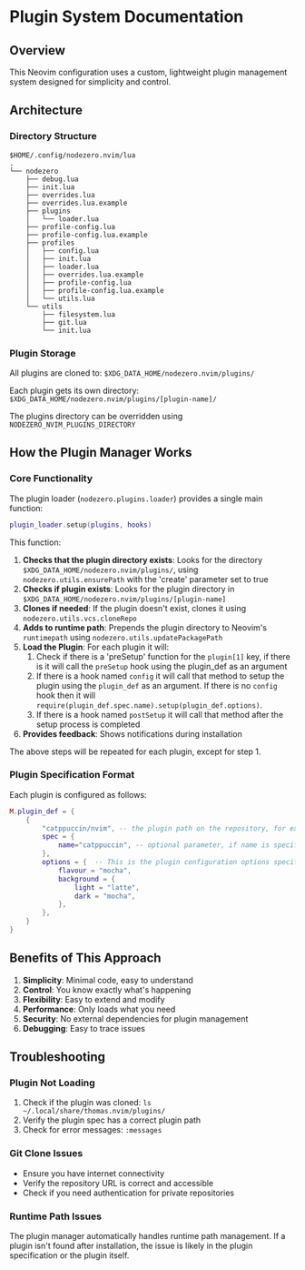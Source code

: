 # Plugin System Documentation

## Overview

This Neovim configuration uses a custom, lightweight plugin management system designed for simplicity and control.

## Architecture

### Directory Structure

```
$HOME/.config/nodezero.nvim/lua
.
└── nodezero
    ├── debug.lua
    ├── init.lua
    ├── overrides.lua
    ├── overrides.lua.example
    ├── plugins
    │   └── loader.lua
    ├── profile-config.lua
    ├── profile-config.lua.example
    ├── profiles
    │   ├── config.lua
    │   ├── init.lua
    │   ├── loader.lua
    │   ├── overrides.lua.example
    │   ├── profile-config.lua
    │   ├── profile-config.lua.example
    │   └── utils.lua
    └── utils
        ├── filesystem.lua
        ├── git.lua
        └── init.lua
```

### Plugin Storage

All plugins are cloned to: `$XDG_DATA_HOME/nodezero.nvim/plugins/`

Each plugin gets its own directory: `$XDG_DATA_HOME/nodezero.nvim/plugins/[plugin-name]/`

The plugins directory can be overridden using `NODEZERO_NVIM_PLUGINS_DIRECTORY`

## How the Plugin Manager Works

### Core Functionality

The plugin loader (`nodezero.plugins.loader`) provides a single main function:

```lua
plugin_loader.setup(plugins, hooks)
```

This function:

1. **Checks that the plugin directory exists**: Looks for the directory `$XDG_DATA_HOME/nodezero.nvim/plugins/`, using `nodezero.utils.ensurePath` with the 'create' parameter set to true
2. **Checks if plugin exists**: Looks for the plugin directory in `$XDG_DATA_HOME/nodezero.nvim/plugins/[plugin-name]`
3. **Clones if needed**: If the plugin doesn't exist, clones it using `nodezero.utils.vcs.cloneRepo`
4. **Adds to runtime path**: Prepends the plugin directory to Neovim's `runtimepath` using `nodezero.utils.updatePackagePath`
5. **Load the Plugin**: For each plugin it will:
    1. Check if there is a 'preSetup' function for the `plugin[1]` key, if there is it will call the `preSetup` hook using the plugin_def as an argument
    2. If there is a hook named `config` it will call that method to setup the plugin using the `plugin_def` as an argument. If there is no `config` hook then it will `require(plugin_def.spec.name).setup(plugin_def.options)`.
    3. If there is a hook named `postSetup` it will call that method after the setup process is completed
5. **Provides feedback**: Shows notifications during installation


The above steps will be repeated for each plugin, except for step 1.
### Plugin Specification Format

Each plugin is configured as follows:

```lua
M.plugin_def = {
    {
        "catppuccin/nvim", -- the plugin path on the repository, for example catppuccin/nvim would correspond to ${NVIM_PLUGIN_REPOSITORY}/catppucin/nvim
        spec = {
            name="catppuccin", -- optional parameter, if name is specified the plugin will be cloned at, if not specified it will be cloned at a normalized path based on the repository path. For example if spec.name is not specified it will be cloned and the plugin path is 'catppuccin/nvim' it will be cloned at `catppucin-nvim` `
        },
        options = {  -- This is the plugin configuration options specified by the plugin in question
            flavour = "mocha",
            background = {
                light = "latte",
                dark = "mocha",
            },
        },
    }
}
```

## Benefits of This Approach

1. **Simplicity**: Minimal code, easy to understand
2. **Control**: You know exactly what's happening
3. **Flexibility**: Easy to extend and modify
4. **Performance**: Only loads what you need
5. **Security**: No external dependencies for plugin management
6. **Debugging**: Easy to trace issues

## Troubleshooting

### Plugin Not Loading

1. Check if the plugin was cloned: `ls ~/.local/share/thomas.nvim/plugins/`
2. Verify the plugin spec has a correct plugin path
3. Check for error messages: `:messages`

### Git Clone Issues

- Ensure you have internet connectivity
- Verify the repository URL is correct and accessible
- Check if you need authentication for private repositories

### Runtime Path Issues

The plugin manager automatically handles runtime path management. If a plugin isn't found after installation, the issue is likely in the plugin specification or the plugin itself.
